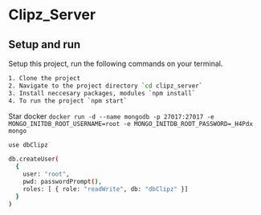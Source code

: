 # Clipz_Server

## Setup and run
Setup this project, run the following commands on your terminal.
```bash
1. Clone the project
2. Navigate to the project directory `cd clipz_server`
3. Install neccesary packages, modules `npm install`
4. To run the project `npm start`
```

Star docker
`docker run -d --name mongodb -p 27017:27017 -e MONGO_INITDB_ROOT_USERNAME=root -e MONGO_INITDB_ROOT_PASSWORD=_H4Pdx mongo`
```bash
use dbClipz

db.createUser(
  {
    user: "root",
    pwd: passwordPrompt(),
    roles: [ { role: "readWrite", db: "dbClipz" }]
  }
)
```
